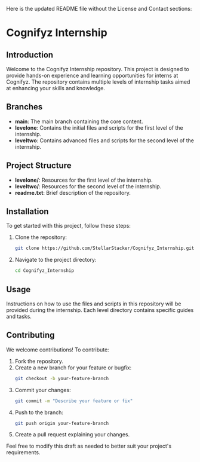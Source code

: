 Here is the updated README file without the License and Contact sections:

# Cognifyz Internship

## Introduction
Welcome to the Cognifyz Internship repository. This project is designed to provide hands-on experience and learning opportunities for interns at Cognifyz. The repository contains multiple levels of internship tasks aimed at enhancing your skills and knowledge.

## Branches
- **main**: The main branch containing the core content.
- **levelone**: Contains the initial files and scripts for the first level of the internship.
- **leveltwo**: Contains advanced files and scripts for the second level of the internship.

## Project Structure
- **levelone/**: Resources for the first level of the internship.
- **leveltwo/**: Resources for the second level of the internship.
- **readme.txt**: Brief description of the repository.

## Installation
To get started with this project, follow these steps:
1. Clone the repository: 
    ```sh
    git clone https://github.com/StellarStacker/Cognifyz_Internship.git
    ```
2. Navigate to the project directory:
    ```sh
    cd Cognifyz_Internship
    ```

## Usage
Instructions on how to use the files and scripts in this repository will be provided during the internship. Each level directory contains specific guides and tasks.

## Contributing
We welcome contributions! To contribute:
1. Fork the repository.
2. Create a new branch for your feature or bugfix:
    ```sh
    git checkout -b your-feature-branch
    ```
3. Commit your changes:
    ```sh
    git commit -m "Describe your feature or fix"
    ```
4. Push to the branch:
    ```sh
    git push origin your-feature-branch
    ```
5. Create a pull request explaining your changes.

Feel free to modify this draft as needed to better suit your project's requirements.
